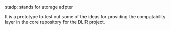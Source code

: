 stadp: stands for storage adpter

It is a prototype to test out some of the ideas
for providing the compatability layer in the
core repository for the DLIR project.
